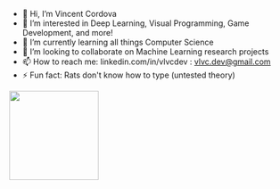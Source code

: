 - 👋 Hi, I’m Vincent Cordova
- 👀 I’m interested in Deep Learning, Visual Programming, Game Development, and more!
- 🌱 I’m currently learning all things Computer Science
- 💞️ I’m looking to collaborate on Machine Learning research projects
- 📫 How to reach me: linkedin.com/in/vlvcdev : vlvc.dev@gmail.com
- ⚡ Fun fact: Rats don't know how to type (untested theory)
<img height="160" src="https://github.com/vlvcDev/vlvcDev/assets/144645040/947470c3-d8ce-4daf-a0d5-8f3ff43ec63a" />

<!---![longslime](https://github.com/vlvcDev/vlvcDev/assets/144645040/947470c3-d8ce-4daf-a0d5-8f3ff43ec63a)

vlvcDev/vlvcDev is a ✨ special ✨ repository because its `README.md` (this file) appears on your GitHub profile.
You can click the Preview link to take a look at your changes.
--->
